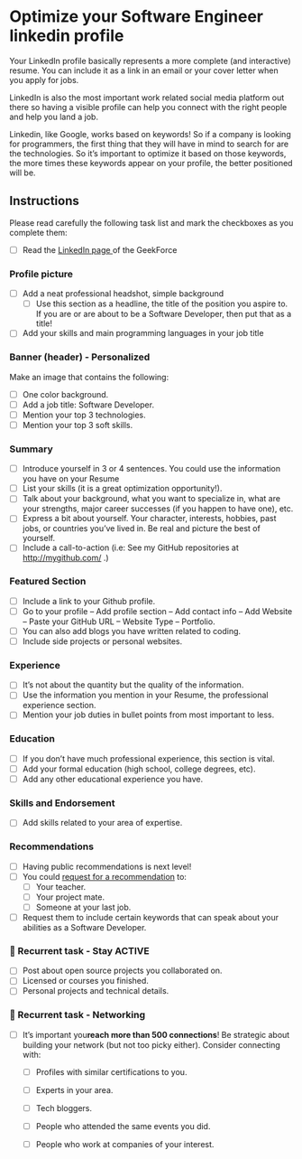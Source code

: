 # Optimize your Software Engineer linkedin profile

Your LinkedIn profile basically represents a more complete (and interactive) resume. 
You can include it as a link in an email or your cover letter when you apply for jobs.

LinkedIn is also the most important work related social media platform out there so having a visible profile can help you connect with the right people and help you land a job.

Linkedin, like Google, works based on keywords! So if a company is looking for programmers, the first thing that they will have in mind to search for are the technologies. So it’s important to optimize it based on those keywords, the more times these keywords appear on your profile, the better positioned will be.

## Instructions

Please read carefully the following task list and mark the checkboxes as you complete
them:

- [ ] Read the [LinkedIn page ](https://www.notion.so/4geeksacademy/LinkedIn-d3cf1c423aed49349edf14987a8c3ef9) of the GeekForce  

### **Profile picture**
- [ ] Add a neat professional headshot, simple background
	- [ ] Use this section as a headline, the title of the position you aspire to. If you are or are about to be a Software Developer, then put that as a title!
- [ ]  Add your skills and main programming languages in your job title

### Banner (header) - Personalized

Make an image that contains the following:

- [ ] One color background.
- [ ] Add a job title: Software Developer.
- [ ] Mention your top 3 technologies.
- [ ] Mention your top 3 soft skills.

### Summary

- [ ] Introduce yourself in 3 or 4 sentences. You could use the information you have on your Resume
- [ ] List your skills (it is a great optimization opportunity!). 
- [ ] Talk about your background, what you want to specialize in, what are your strengths, major career successes (if you happen to have one), etc.
- [ ] Express a bit about yourself. Your character, interests, hobbies, past jobs, or countries you’ve lived in. Be real and picture the best of yourself.
- [ ] Include a call-to-action (i.e: See my GitHub repositories at http://mygithub.com/ .)

### Featured Section

- [ ] Include a link to your Github profile.
- [ ] Go to your profile – Add profile section – Add contact info – Add Website – Paste your GitHub URL – Website Type – Portfolio.
- [ ] You can also add blogs you have written related to coding.
- [ ] Include side projects or personal websites.

### Experience

- [ ] It’s not about the quantity but the quality of the information.
- [ ] Use the information you mention in your Resume, the professional experience section.
- [ ] Mention your job duties in bullet points from most important to less.

### Education

- [ ] If you don’t have much professional experience, this section is vital.
- [ ] Add your formal education (high school, college degrees, etc).
- [ ] Add any other educational experience you have.

### Skills and Endorsement

- [ ] Add skills related to your area of expertise.

### Recommendations

- [ ] Having public recommendations is next level!
- [ ]  You could [request for a recommendation](https://www.linkedin.com/help/linkedin/answer/a546682/request-a-recommendation?lang=en) to: 
	- [ ] Your teacher.
	- [ ] Your project mate.
	- [ ] Someone at your last job.
- [ ] Request them to include certain keywords that can speak about your abilities as a Software Developer.

### 🔄  Recurrent task - Stay ACTIVE

- [ ] Post about open source projects you collaborated on.
- [ ] Licensed or courses you finished.
- [ ] Personal projects and technical details.

### 🔄  Recurrent task - Networking

- [ ] It’s important you**reach more than 500 connections**! Be strategic about building your network (but not too picky either). Consider connecting with: 
	- [ ] Profiles with similar certifications to you.
	- [ ] Experts in your area.
	- [ ] Tech bloggers.
	- [ ] People who attended the same events you did.
	- [ ] People who work at companies of your interest. 

